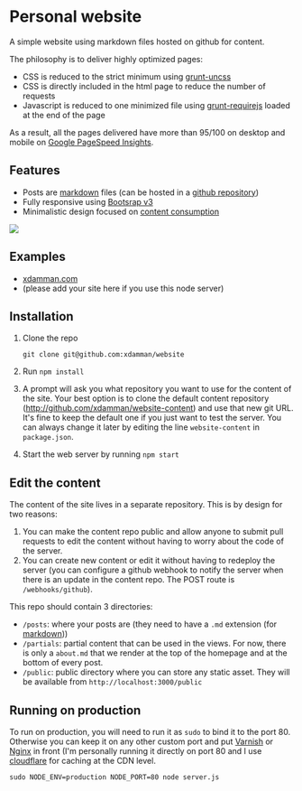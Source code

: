 # Personal website

A simple website using markdown files hosted on github for content.

The philosophy is to deliver highly optimized pages:
- CSS is reduced to the strict minimum using [grunt-uncss](https://github.com/addyosmani/grunt-uncss/)
- CSS is directly included in the html page to reduce the number of requests
- Javascript is reduced to one minimized file using [grunt-requirejs](https://github.com/asciidisco/grunt-requirejs) loaded at the end of the page

As a result, all the pages delivered have more than 95/100 on desktop and mobile on [Google PageSpeed Insights](http://developers.google.com/speed/pagespeed/insights/?url=xdamman.com%2Fthe-hidden-power-of-twitter-custom-timelines&tab=mobile).

## Features
- Posts are [markdown](http://en.wikipedia.org/wiki/Markdown) files (can be hosted in a [github repository](https://github.com/xdamman/website-content/blob/master/posts/the-hidden-power-of-twitter-custom-timelines.md))
- Fully responsive using [Bootsrap v3](http://getbootstrap.com)
- Minimalistic design focused on [content consumption](http://xdamman.com/the-hidden-power-of-twitter-custom-timelines)

![](http://images.weserv.nl/?w=320&url=photos-2.dropbox.com/t/0/AACw6pqg-In-WeWJtKIwSQLE0EvoW4YeB6GXOpzkOAK2gg/12/1702667/png/2048x1536/3/1385622000/0/2/Screenshot%202013-11-27%2021.59.42.png/pX9t6IKmwW-LxGh5C5Yb2nPghc55r8_eYd_Wn57Toio)


## Examples

- [xdamman.com](http://xdamman.com)
- (please add your site here if you use this node server)

## Installation


1. Clone the repo

    `git clone git@github.com:xdamman/website`
  
1. Run `npm install` 

1. A prompt will ask you what repository you want to use for the content of the site. Your best option is to clone the default content repository (http://github.com/xdamman/website-content) and use that new git URL. It's fine to keep the default one if you just want to test the server. You can always change it later by editing the line `website-content` in `package.json`.

1. Start the web server by running `npm start`
    
## Edit the content
The content of the site lives in a separate repository. This is by design for two reasons: 

1. You can make the content repo public and allow anyone to submit pull requests to edit the content without having to worry about the code of the server.
1. You can create new content or edit it without having to redeploy the server (you can configure a github webhook to notify the server when there is an update in the content repo. The POST route is `/webhooks/github`).
   
This repo should contain 3 directories:
 
- `/posts`: where your posts are (they need to have a `.md` extension (for [markdown](http://en.wikipedia.org/wiki/Markdown)))
- `/partials`: partial content that can be used in the views. For now, there is only a `about.md` that we render at the top of the homepage and at the bottom of every post. 
- `/public`: public directory where you can store any static asset. They will be available from `http://localhost:3000/public`

## Running on production

To run on production, you will need to run it as `sudo` to bind it to the port 80. Otherwise you can keep it on any other custom port and put [Varnish](https://www.varnish-cache.org/) or [Nginx](http://wiki.nginx.org/Main) in front (I'm personally running it directly on port 80 and I use [cloudflare](http://cloudflare.com) for caching at the CDN level. 

    sudo NODE_ENV=production NODE_PORT=80 node server.js
